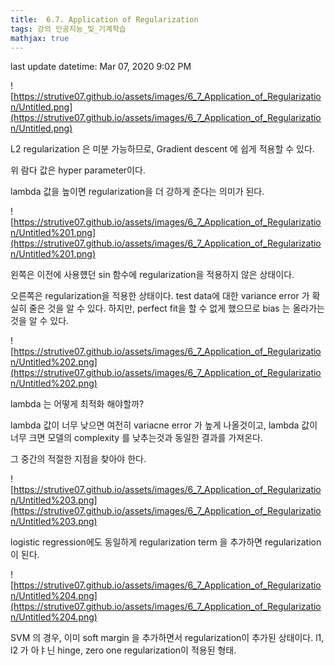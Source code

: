 ```yaml
---
title:  6.7. Application of Regularization
tags: 강의 인공지능_및_기계학습
mathjax: true
---
```



last update datetime: Mar 07, 2020 9:02 PM

![https://strutive07.github.io/assets/images/6_7_Application_of_Regularization/Untitled.png](https://strutive07.github.io/assets/images/6_7_Application_of_Regularization/Untitled.png)

L2 regularization 은 미분 가능하므로, Gradient descent 에 쉽게 적용할 수 있다.

위 람다 값은 hyper parameter이다. 

lambda 값을 높이면 regularization을 더 강하게 준다는 의미가 된다.

![https://strutive07.github.io/assets/images/6_7_Application_of_Regularization/Untitled%201.png](https://strutive07.github.io/assets/images/6_7_Application_of_Regularization/Untitled%201.png)

왼쪽은 이전에 사용헀던 sin 함수에 regularization을 적용하지 않은 상태이다.

오른쪽은 regularization을 적용한 상태이다. test data에 대한 variance error 가 확실히 줄은 것을 알 수 있다. 하지만, perfect fit을 할 수 없게 했으므로 bias 는 올라가는것을 알 수 있다.

![https://strutive07.github.io/assets/images/6_7_Application_of_Regularization/Untitled%202.png](https://strutive07.github.io/assets/images/6_7_Application_of_Regularization/Untitled%202.png)

lambda 는 어떻게 최적화 해야할까?

lambda 값이 너무 낮으면 여전히 variacne error 가 높게 나올것이고, lambda 값이 너무 크면 모델의 complexity 를 낮추는것과 동일한 결과를 가져온다.

그 중간의 적절한 지점을 찾아야 한다.

![https://strutive07.github.io/assets/images/6_7_Application_of_Regularization/Untitled%203.png](https://strutive07.github.io/assets/images/6_7_Application_of_Regularization/Untitled%203.png)

logistic regression에도 동일하게 regularization term 을 추가하면 regularization이 된다.

![https://strutive07.github.io/assets/images/6_7_Application_of_Regularization/Untitled%204.png](https://strutive07.github.io/assets/images/6_7_Application_of_Regularization/Untitled%204.png)

SVM 의 경우, 이미 soft margin 을 추가하면서 regularization이 추가된 상태이다. l1, l2 가 아ㅑ닌 hinge, zero one regularization이 적용된 형태.